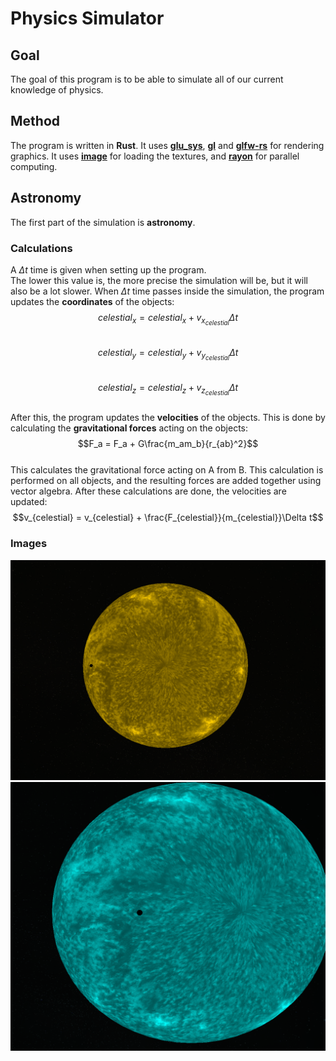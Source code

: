 # Physics Simulator

## Goal
The goal of this program is to be able to simulate all of our current knowledge of physics.

## Method
The program is written in **Rust**.
It uses [**glu_sys**](https://github.com/moalyousef/glu-sys), [**gl**](https://github.com/rust-windowing/gl-rs/tree/master/gl) and [**glfw-rs**](https://github.com/PistonDevelopers/glfw-rs) for rendering graphics.
It uses [**image**](https://github.com/image-rs/image) for loading the textures, and [**rayon**](https://github.com/rayon-rs/rayon) for parallel computing.

## Astronomy
The first part of the simulation is **astronomy**.

### Calculations
A $\Delta t$ time is given when setting up the program.\
The lower this value is, the more precise the simulation will be, but it will also be a lot slower.
When $\Delta t$ time passes inside the simulation, the program updates the **coordinates** of the objects:\
$$celestial_x = celestial_x + v_{x_{celestial}}\Delta t$$\
$$celestial_y = celestial_y + v_{y_{celestial}}\Delta t$$\
$$celestial_z = celestial_z + v_{z_{celestial}}\Delta t$$\
After this, the program updates the **velocities** of the objects.
This is done by calculating the **gravitational forces** acting on the objects:\
$$F_a = F_a + G\frac{m_am_b}{r_{ab}^2}$$\
This calculates the gravitational force acting on A from B.
This calculation is performed on all objects, and the resulting forces are added together using vector algebra.
After these calculations are done, the velocities are updated:\
$$v_{celestial} = v_{celestial} + \frac{F_{celestial}}{m_{celestial}}\Delta t$$

### Images
![star and planet](images/documentation/astronomy_1.png)
![blue star and planet](images/documentation/astronomy_2.png)
